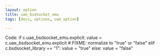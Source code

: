 ```yaml
---
layout: option
title: uae_bsdsocket_emu
tags: [docs, options, uae_option]

---
```


Code:
    if c.uae_bsdsocket_emu.explicit:
        value = c.uae_bsdsocket_emu.explicit
        # FIXME: normalize to "true" or "false"
    elif c.bsdsocket_library == "1":
        value = "true"
    else:
        value = "false"
